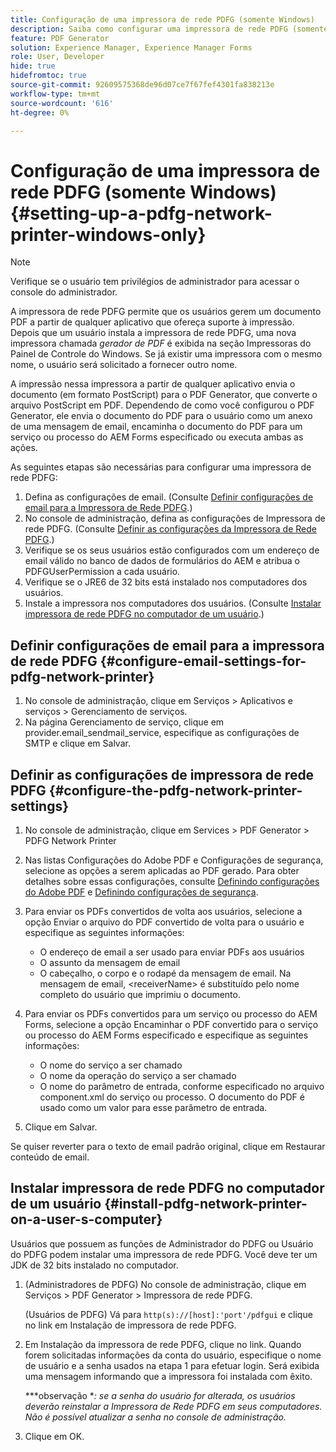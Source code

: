 ```yaml
---
title: Configuração de uma impressora de rede PDFG (somente Windows)
description: Saiba como configurar uma impressora de rede PDFG (somente Windows )
feature: PDF Generator
solution: Experience Manager, Experience Manager Forms
role: User, Developer
hide: true
hidefromtoc: true
source-git-commit: 92609575368de96d07ce7f67fef4301fa838213e
workflow-type: tm+mt
source-wordcount: '616'
ht-degree: 0%

---
```


# Configuração de uma impressora de rede PDFG (somente Windows) {#setting-up-a-pdfg-network-printer-windows-only}

>[!NOTE]
> 
> Verifique se o usuário tem privilégios de administrador para acessar o console do administrador.

A impressora de rede PDFG permite que os usuários gerem um documento PDF a partir de qualquer aplicativo que ofereça suporte à impressão. Depois que um usuário instala a impressora de rede PDFG, uma nova impressora chamada *gerador de PDF* é exibida na seção Impressoras do Painel de Controle do Windows. Se já existir uma impressora com o mesmo nome, o usuário será solicitado a fornecer outro nome.

A impressão nessa impressora a partir de qualquer aplicativo envia o documento (em formato PostScript) para o PDF Generator, que converte o arquivo PostScript em PDF. Dependendo de como você configurou o PDF Generator, ele envia o documento do PDF para o usuário como um anexo de uma mensagem de email, encaminha o documento do PDF para um serviço ou processo do AEM Forms especificado ou executa ambas as ações.

As seguintes etapas são necessárias para configurar uma impressora de rede PDFG:

1. Defina as configurações de email. (Consulte [Definir configurações de email para a Impressora de Rede PDFG](setting-pdfg-network-printer-windows.md#configure-email-settings-for-pdfg-network-printer).)
1. No console de administração, defina as configurações de Impressora de rede PDFG. (Consulte [Definir as configurações da Impressora de Rede PDFG](setting-pdfg-network-printer-windows.md#configure-the-pdfg-network-printer-settings).)
1. Verifique se os seus usuários estão configurados com um endereço de email válido no banco de dados de formulários do AEM e atribua o PDFGUserPermission a cada usuário. <!-- Fix broken link See Setting up and organizing users -->
1. Verifique se o JRE6 de 32 bits está instalado nos computadores dos usuários.
1. Instale a impressora nos computadores dos usuários. (Consulte [Instalar impressora de rede PDFG no computador de um usuário](setting-pdfg-network-printer-windows.md#install-pdfg-network-printer-on-a-user-s-computer).)

## Definir configurações de email para a impressora de rede PDFG {#configure-email-settings-for-pdfg-network-printer}

1. No console de administração, clique em Serviços > Aplicativos e serviços > Gerenciamento de serviços.
1. Na página Gerenciamento de serviço, clique em provider.email_sendmail_service, especifique as configurações de SMTP e clique em Salvar.

## Definir as configurações de impressora de rede PDFG {#configure-the-pdfg-network-printer-settings}

1. No console de administração, clique em Services > PDF Generator > PDFG Network Printer
1. Nas listas Configurações do Adobe PDF e Configurações de segurança, selecione as opções a serem aplicadas ao PDF gerado. Para obter detalhes sobre essas configurações, consulte [Definindo configurações do Adobe PDF](/help/forms/using/admin-help/configuring-pdf-settings.md#configuring-adobe-pdf-settings) e [Definindo configurações de segurança](/help/forms/using/admin-help/configuring-security-settings.md#configuring-security-settings).
1. Para enviar os PDFs convertidos de volta aos usuários, selecione a opção Enviar o arquivo do PDF convertido de volta para o usuário e especifique as seguintes informações:

   * O endereço de email a ser usado para enviar PDFs aos usuários
   * O assunto da mensagem de email
   * O cabeçalho, o corpo e o rodapé da mensagem de email. Na mensagem de email, &lt;receiverName> é substituído pelo nome completo do usuário que imprimiu o documento.

1. Para enviar os PDFs convertidos para um serviço ou processo do AEM Forms, selecione a opção Encaminhar o PDF convertido para o serviço ou processo do AEM Forms especificado e especifique as seguintes informações:

   * O nome do serviço a ser chamado
   * O nome da operação do serviço a ser chamado
   * O nome do parâmetro de entrada, conforme especificado no arquivo component.xml do serviço ou processo. O documento do PDF é usado como um valor para esse parâmetro de entrada.

1. Clique em Salvar.

Se quiser reverter para o texto de email padrão original, clique em Restaurar conteúdo de email.

## Instalar impressora de rede PDFG no computador de um usuário {#install-pdfg-network-printer-on-a-user-s-computer}

Usuários que possuem as funções de Administrador do PDFG ou Usuário do PDFG podem instalar uma impressora de rede PDFG. Você deve ter um JDK de 32 bits instalado no computador.

1. (Administradores de PDFG) No console de administração, clique em Serviços > PDF Generator > Impressora de rede PDFG.

   (Usuários de PDFG) Vá para `http(s)://[host]:'port'/pdfgui` e clique no link em Instalação de impressora de rede PDFG.

1. Em Instalação da impressora de rede PDFG, clique no link. Quando forem solicitadas informações da conta do usuário, especifique o nome de usuário e a senha usados na etapa 1 para efetuar login. Será exibida uma mensagem informando que a impressora foi instalada com êxito.

   ***observação **: se a senha do usuário for alterada, os usuários deverão reinstalar a Impressora de Rede PDFG em seus computadores. Não é possível atualizar a senha no console de administração.*

1. Clique em OK.
